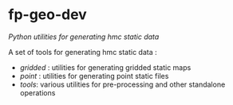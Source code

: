 # fp-geo-dev
*Python utilities for generating hmc static data*

A set of tools for generating hmc static data :
- *gridded* : utilities for generating gridded static maps
- *point* : utilities for generating point static files
- *tools*: various utilities for pre-processing and other standalone operations
